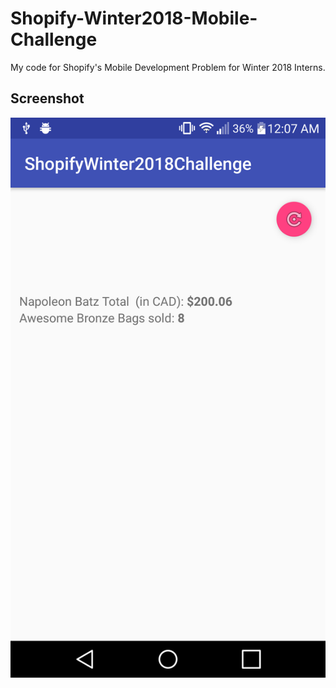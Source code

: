 # Shopify-Winter2018-Mobile-Challenge
My code for Shopify's Mobile Development Problem for Winter 2018 Interns.

## Screenshot
![App Screenshot](shopify-winter-2018-challenge.png)
